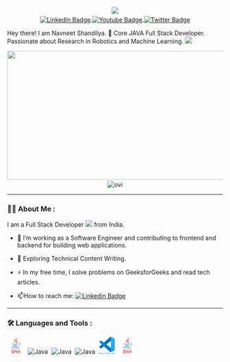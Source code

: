 <div id="header" align="center">
  <img src="https://media.giphy.com/media/M9gbBd9nbDrOTu1Mqx/giphy.gif" width="100"/>
</div>

<div id="badges" align = "center">
  <a href="https://www.linkedin.com/in/navneet-shandilya-b03b04181/">
    <img src="https://img.shields.io/badge/LinkedIn-blue?style=for-the-badge&logo=linkedin&logoColor=white" alt="LinkedIn Badge" align = "center"/>
  </a>
  <a href="https://www.youtube.com/channel/UCW0kel4POoe9Po-SCqXLi3Q">
    <img src="https://img.shields.io/badge/YouTube-red?style=for-the-badge&logo=youtube&logoColor=white" alt="Youtube Badge" align = "center"/>
  </a>
  <a href="https://twitter.com/Brahmin_Navneet">
    <img src="https://img.shields.io/badge/Twitter-blue?style=for-the-badge&logo=twitter&logoColor=white" alt="Twitter Badge" align = "center"/>
  </a>
</div>

<p>
  Hey there! I am Navneet Shandilya. 👋
  Core JAVA Full Stack Developer. Passionate about Research in Robotics and Machine Learning.
  <img src="https://media.giphy.com/media/hvRJCLFzcasrR4ia7z/giphy.gif" width="20px"/>
<p>

<div align="center">
  <img src="https://media.giphy.com/media/v1.Y2lkPTc5MGI3NjExeDV5MGZyZzRtdTgwZ2M0cjg2ejBmNGZiZDRlOHBmZjF5aWJnZm52cyZlcD12MV9pbnRlcm5hbF9naWZfYnlfaWQmY3Q9Zw/dWesBcTLavkZuG35MI/giphy.gif" width="600" height="300"/>
</div>

<div align = "center">
  <img src="https://github-readme-stats.vercel.app/api/top-langs?username=navneet72159&show_icons=true&locale=en&layout=compact&theme=chartreuse-dark" alt="ovi" />
</div>

---

### :woman_technologist: About Me :

I am a Full Stack Developer <img src="https://media.giphy.com/media/WUlplcMpOCEmTGBtBW/giphy.gif" width="30"> from India.

- :telescope: I’m working as a Software Engineer and contributing to frontend and backend for building web applications.

- :seedling: Exploring Technical Content Writing.

- :zap: In my free time, I solve problems on GeeksforGeeks and read tech articles.

- :mailbox:How to reach me: [![Linkedin Badge](https://img.shields.io/badge/-navneet-blue?style=flat&logo=Linkedin&logoColor=white)](https://www.linkedin.com/in/navneet-shandilya-b03b04181/)

---

### :hammer_and_wrench: Languages and Tools :

<div>
  <img src="https://github.com/devicons/devicon/blob/master/icons/java/java-original-wordmark.svg" title="Java" alt="Java" width="40" height="40"/>&nbsp;
  <img src="https://github.com/devicons/devicon/blob/master/icons/anaconda/anaconda-original-workmark.svg" title="Java" alt="Java" width="40" height="40"/>&nbsp;
  <img src="https://github.com/devicons/devicon/blob/master/icons/python/python-original-wordmark.svgg" title="Java" alt="Java" width="40" height="40"/>&nbsp;
  <img src="https://github.com/devicons/devicon/blob/master/icons/tensorflow/tensorflow-original-wordmark" title="Java" alt="Java" width="40" height="40"/>&nbsp;
  <img src="https://github.com/devicons/devicon/blob/master/icons/vscode/vscode-original-wordmark.svg" title="Java" alt="Java" width="40" height="40"/>&nbsp;
  <img src="https://github.com/devicons/devicon/blob/master/icons/java/java-original-wordmark.svg" title="Java" alt="Java" width="40" height="40"/>&nbsp;
</div>
